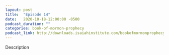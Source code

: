 ```yaml
---
layout: post
title:  "Episode 14"
date:   2020-10-18-12:00:00 -0500
podcast_duration: ""
categories: book-of-mormon-prophecy
podcast_link: http://downloads.isaiahinstitute.com/bookofmormonprophecypodcast/Episode_14_v1.mp3
---
```

Description
